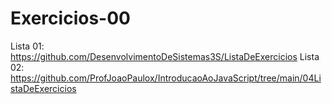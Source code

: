 # Exercicios-00
Lista 01: https://github.com/DesenvolvimentoDeSistemas3S/ListaDeExercicios
Lista 02: https://github.com/ProfJoaoPaulox/IntroducaoAoJavaScript/tree/main/04ListaDeExercicios
